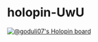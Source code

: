 # holopin-UwU
[![@goduli07's Holopin board](https://holopin.me/goduli07)](https://holopin.io/@goduli07)
